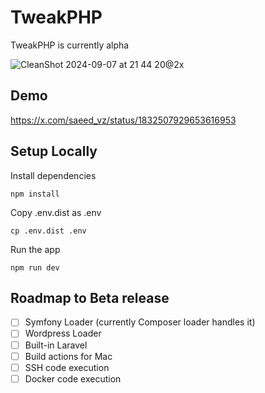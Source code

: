 # TweakPHP

TweakPHP is currently alpha

![CleanShot 2024-09-07 at 21 44 20@2x](https://github.com/user-attachments/assets/b1f2149c-2a80-47e6-b930-8366be9ccdb8)


## Demo

https://x.com/saeed_vz/status/1832507929653616953

## Setup Locally

Install dependencies

```
npm install
```

Copy .env.dist as .env

```
cp .env.dist .env
```

Run the app

```
npm run dev
```

## Roadmap to Beta release

- [ ] Symfony Loader (currently Composer loader handles it)
- [ ] Wordpress Loader
- [ ] Built-in Laravel
- [ ] Build actions for Mac
- [ ] SSH code execution
- [ ] Docker code execution
